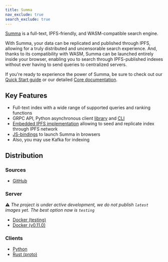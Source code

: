 ```yaml
---
title: Summa
nav_exclude: true
search_exclude: true
---
```


[Summa](https://github.com/izihawa/summa) is a full-text, IPFS-friendly, and WASM-compatible search engine.

With Summa, your data can be replicated and published through IPFS, allowing for a truly distributed and uncensorable search experience. And, thanks to its compatibility with WASM, Summa can be launched entirely inside your browser, enabling you to search through IPFS-published indexes without ever having to send queries to centralized servers.

If you're ready to experience the power of Summa, be sure to check out our [Quick Start guide](https://izihawa.github.io/summa/guides/quick-start) or our detailed [Core documentation](https://izihawa.github.io/summa/core). 

## Key Features

- Full-text index with a wide range of supported queries and ranking functions
- GRPC API, Python asynchronous client [library](/summa/apis/python-api) and [CLI](/summa/apis/python-api)
- [Embedded IPFS implementation](https://github.com/n0-computer/iroh) allowing to seed and replicate index through IPFS network
- [JS-bindings](/summa/apis/js-api) to launch Summa in browsers
- Also, you may use Kafka for indexing

## Distribution

### Sources

- [GitHub](https://github.com/izihawa/summa)

### Server

⚠️ *The project is under active development, we do not publish `latest` images yet. The best option now
is `testing`*

- [Docker (testing)](https://hub.docker.com/r/izihawa/summa-server/testing)
- [Docker (v0.11.0)](https://hub.docker.com/r/izihawa/summa-server/0.11.0)

### Clients

- [Python](https://pypi.org/project/aiosumma/)
- [Rust (proto)](https://lib.rs/crates/summa-proto)